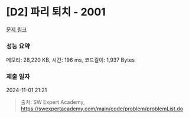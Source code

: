 # [D2] 파리 퇴치 - 2001 

[문제 링크](https://swexpertacademy.com/main/code/problem/problemDetail.do?contestProbId=AV5PzOCKAigDFAUq) 

### 성능 요약

메모리: 28,220 KB, 시간: 196 ms, 코드길이: 1,937 Bytes

### 제출 일자

2024-11-01 21:21



> 출처: SW Expert Academy, https://swexpertacademy.com/main/code/problem/problemList.do